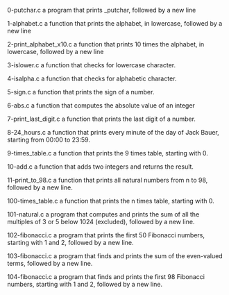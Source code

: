 0-putchar.c		a program that prints _putchar, followed by a new line

1-alphabet.c		a function that prints the alphabet, in lowercase, followed by a new line

2-print_alphabet_x10.c	a function that prints 10 times the alphabet, in lowercase, followed by a new line

3-islower.c		a function that checks for lowercase character.

4-isalpha.c		a function that checks for alphabetic character.

5-sign.c		a function that prints the sign of a number.

6-abs.c			a function that computes the absolute value of an integer

7-print_last_digit.c	a function that prints the last digit of a number.

8-24_hours.c		a function that prints every minute of the day of Jack Bauer, starting from 00:00 to 23:59.

9-times_table.c		a function that prints the 9 times table, starting with 0.

10-add.c		a function that adds two integers and returns the result.

11-print_to_98.c	a function that prints all natural numbers from n to 98, followed by a new line.

100-times_table.c	a function that prints the n times table, starting with 0.

101-natural.c		a program that computes and prints the sum of all the multiples of 3 or 5 below 1024 (excluded), followed by a new line.

102-fibonacci.c		a program that prints the first 50 Fibonacci numbers, starting with 1 and 2, followed by a new line.

103-fibonacci.c		a program that finds and prints the sum of the even-valued terms, followed by a new line.

104-fibonacci.c		a program that finds and prints the first 98 Fibonacci numbers, starting with 1 and 2, followed by a new line.

